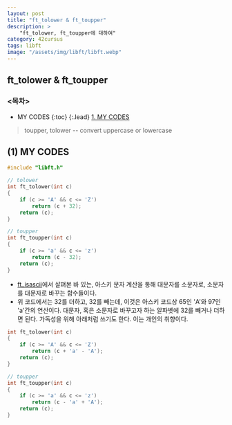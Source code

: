 ```yaml
---
layout: post
title: "ft_tolower & ft_toupper"
description: >
    "ft_tolower, ft_toupper에 대하여"
category: 42cursus
tags: libft
image: "/assets/img/libft/libft.webp"
---
```

## ft_tolower & ft_toupper

### <목차>
* MY CODES
{:toc}
{:.lead}
[1. MY CODES](#1-my-codes)

> toupper, tolower -- convert uppercase or lowercase


## (1) MY CODES
~~~c
#include "libft.h"

// tolower
int	ft_tolower(int c)
{
	if (c >= 'A' && c <= 'Z')
		return (c + 32);
	return (c);
}

// toupper
int	ft_toupper(int c)
{
	if (c >= 'a' && c <= 'z')
		return (c - 32);
	return (c);
}
~~~

- [ft_isascii](https://espebaum.github.io/42cursus/ft-isascii-ft-isprint.html)에서 살펴본 바 있는, 아스키 문자 계산을 통해 대문자를 소문자로, 소문자를 대문자로 바꾸는 함수들이다.
- 위 코드에서는 32를 더하고, 32를 빼는데, 이것은 아스키 코드상 65인 'A'와 97인 'a'간의 연산이다. 대문자, 혹은 소문자로 바꾸고자 하는 알파벳에 32를 빼거나 더하면 된다. 가독성을 위해 아래처럼 쓰기도 한다. 이는 개인의 취향이다.

~~~c
int	ft_tolower(int c)
{
	if (c >= 'A' && c <= 'Z')
		return (c + 'a' - 'A');
	return (c);
}

// toupper
int	ft_toupper(int c)
{
	if (c >= 'a' && c <= 'z')
		return (c - 'a' + 'A');
	return (c);
}
~~~